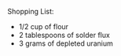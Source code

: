 Shopping List: 
- 1/2 cup of flour
- 2 tablespoons of solder flux
- 3 grams of depleted uranium

<!---
BinaryMongoose/BinaryMongoose is a ✨ special ✨ repository because its `README.md` (this file) appears on your GitHub profile.
You can click the Preview link to take a look at your changes.
--->
